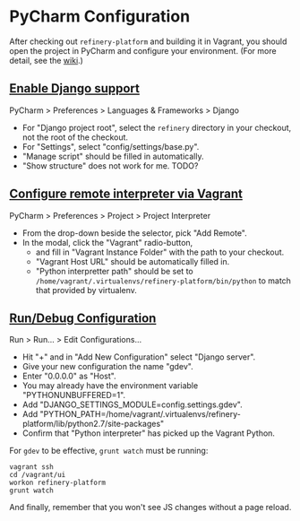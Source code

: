 # PyCharm Configuration

After checking out `refinery-platform` and building it in Vagrant,
you should open the project in PyCharm and configure your environment. 
(For more detail, see the [wiki](https://github.com/refinery-platform/refinery-platform/wiki/Development-Environment).)

## [Enable Django support](https://www.jetbrains.com/help/pycharm/django.html)

PyCharm > Preferences > Languages & Frameworks > Django

- For "Django project root", select the `refinery` directory in your checkout, not the root of the checkout.
- For "Settings", select "config/settings/base.py".
- "Manage script" should be filled in automatically.
- "Show structure" does not work for me. TODO?

## [Configure remote interpreter via Vagrant](https://www.jetbrains.com/help/pycharm/configuring-remote-interpreters-via-vagrant.html)

PyCharm > Preferences > Project > Project Interpreter

- From the drop-down beside the selector, pick "Add Remote".
- In the modal, click the "Vagrant" radio-button, 
    - and fill in "Vagrant Instance Folder" with the path to your checkout.
    - "Vagrant Host URL" should be automatically filled in.
    - "Python interpretter path" should be set to `/home/vagrant/.virtualenvs/refinery-platform/bin/python` to match that provided by virtualenv.

## [Run/Debug Configuration](https://www.jetbrains.com/help/pycharm/run-debug-configuration-django-server.html)

Run > Run... > Edit Configurations...

- Hit "+" and in "Add New Configuration" select "Django server".
- Give your new configuration the name "gdev".
- Enter "0.0.0.0" as "Host".
- You may already have the environment variable "PYTHONUNBUFFERED=1".
- Add "DJANGO_SETTINGS_MODULE=config.settings.gdev".
- Add "PYTHON_PATH=/home/vagrant/.virtualenvs/refinery-platform/lib/python2.7/site-packages"
- Confirm that "Python interpreter" has picked up the Vagrant Python.

For `gdev` to be effective, `grunt watch` must be running:

```
vagrant ssh
cd /vagrant/ui
workon refinery-platform
grunt watch
```

And finally, remember that you won't see JS changes without a page reload.
